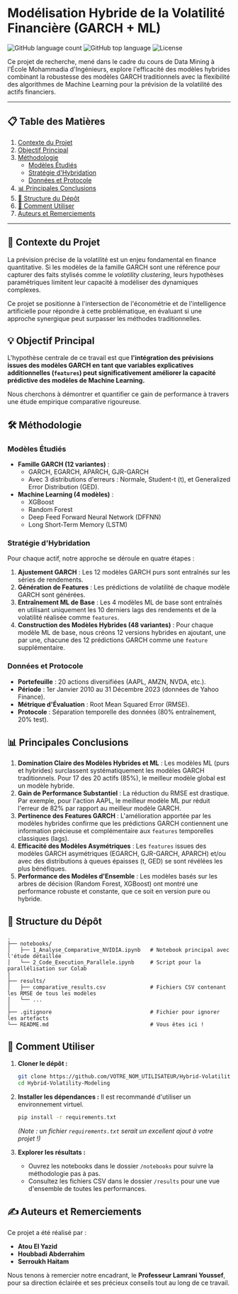 # Modélisation Hybride de la Volatilité Financière (GARCH + ML)

![GitHub language count](https://img.shields.io/github/languages/count/VOTRE_NOM_UTILISATEUR/VOTRE_REPO?style=for-the-badge)
![GitHub top language](https://img.shields.io/github/languages/top/VOTRE_NOM_UTILISATEUR/VOTRE_REPO?style=for-the-badge)
![License](https://img.shields.io/badge/license-MIT-blue.svg?style=for-the-badge)

Ce projet de recherche, mené dans le cadre du cours de Data Mining à l'École Mohammadia d'Ingénieurs, explore l'efficacité des modèles hybrides combinant la robustesse des modèles GARCH traditionnels avec la flexibilité des algorithmes de Machine Learning pour la prévision de la volatilité des actifs financiers.

---

## 📋 Table des Matières
1. [Contexte du Projet](#-contexte-du-projet)
2. [Objectif Principal](#-objectif-principal)
3. [Méthodologie](#-méthodologie)
    - [Modèles Étudiés](#modèles-étudiés)
    - [Stratégie d'Hybridation](#stratégie-dhybridation)
    - [Données et Protocole](#données-et-protocole)
4. [📊 Principales Conclusions](#-principales-conclusions)
5. [📂 Structure du Dépôt](#-structure-du-dépôt)
6. [🚀 Comment Utiliser](#-comment-utiliser)
7. [Auteurs et Remerciements](#-auteurs-et-remerciements)

---

## 🎯 Contexte du Projet

La prévision précise de la volatilité est un enjeu fondamental en finance quantitative. Si les modèles de la famille GARCH sont une référence pour capturer des faits stylisés comme le *volatility clustering*, leurs hypothèses paramétriques limitent leur capacité à modéliser des dynamiques complexes.

Ce projet se positionne à l'intersection de l'économétrie et de l'intelligence artificielle pour répondre à cette problématique, en évaluant si une approche synergique peut surpasser les méthodes traditionnelles.

## 💡 Objectif Principal

L'hypothèse centrale de ce travail est que **l'intégration des prévisions issues des modèles GARCH en tant que variables explicatives additionnelles (`features`) peut significativement améliorer la capacité prédictive des modèles de Machine Learning.**

Nous cherchons à démontrer et quantifier ce gain de performance à travers une étude empirique comparative rigoureuse.

## 🛠️ Méthodologie

### Modèles Étudiés
-   **Famille GARCH (12 variantes)** :
    -   GARCH, EGARCH, APARCH, GJR-GARCH
    -   Avec 3 distributions d'erreurs : Normale, Student-t (t), et Generalized Error Distribution (GED).
-   **Machine Learning (4 modèles)** :
    -   XGBoost
    -   Random Forest
    -   Deep Feed Forward Neural Network (DFFNN)
    -   Long Short-Term Memory (LSTM)

### Stratégie d'Hybridation
Pour chaque actif, notre approche se déroule en quatre étapes :
1.  **Ajustement GARCH** : Les 12 modèles GARCH purs sont entraînés sur les séries de rendements.
2.  **Génération de Features** : Les prédictions de volatilité de chaque modèle GARCH sont générées.
3.  **Entraînement ML de Base** : Les 4 modèles ML de base sont entraînés en utilisant uniquement les 10 derniers lags des rendements et de la volatilité réalisée comme `features`.
4.  **Construction des Modèles Hybrides (48 variantes)** : Pour chaque modèle ML de base, nous créons 12 versions hybrides en ajoutant, une par une, chacune des 12 prédictions GARCH comme une `feature` supplémentaire.

### Données et Protocole
-   **Portefeuille** : 20 actions diversifiées (AAPL, AMZN, NVDA, etc.).
-   **Période** : 1er Janvier 2010 au 31 Décembre 2023 (données de Yahoo Finance).
-   **Métrique d'Évaluation** : Root Mean Squared Error (RMSE).
-   **Protocole** : Séparation temporelle des données (80% entraînement, 20% test).

## 📊 Principales Conclusions

1.  **Domination Claire des Modèles Hybrides et ML** : Les modèles ML (purs et hybrides) surclassent systématiquement les modèles GARCH traditionnels. Pour 17 des 20 actifs (85%), le meilleur modèle global est un modèle hybride.
2.  **Gain de Performance Substantiel** : La réduction du RMSE est drastique. Par exemple, pour l'action AAPL, le meilleur modèle ML pur réduit l'erreur de 82% par rapport au meilleur modèle GARCH.
3.  **Pertinence des Features GARCH** : L'amélioration apportée par les modèles hybrides confirme que les prédictions GARCH contiennent une information précieuse et complémentaire aux `features` temporelles classiques (lags).
4.  **Efficacité des Modèles Asymétriques** : Les `features` issues des modèles GARCH asymétriques (EGARCH, GJR-GARCH, APARCH) et/ou avec des distributions à queues épaisses (t, GED) se sont révélées les plus bénéfiques.
5.  **Performance des Modèles d'Ensemble** : Les modèles basés sur les arbres de décision (Random Forest, XGBoost) ont montré une performance robuste et constante, que ce soit en version pure ou hybride.

## 📂 Structure du Dépôt
```text
.
├── notebooks/
│   ├── 1_Analyse_Comparative_NVIDIA.ipynb   # Notebook principal avec l'étude détaillée
│   └── 2_Code_Execution_Parallele.ipynb     # Script pour la parallélisation sur Colab
│
├── results/
│   ├── comparative_results.csv              # Fichiers CSV contenant les RMSE de tous les modèles
│   └── ...
│
├── .gitignore                               # Fichier pour ignorer les artefacts
└── README.md                                # Vous êtes ici !
```
## 🚀 Comment Utiliser

1.  **Cloner le dépôt :**
    ```bash
    git clone https://github.com/VOTRE_NOM_UTILISATEUR/Hybrid-Volatility-Modeling.git
    cd Hybrid-Volatility-Modeling
    ```

2.  **Installer les dépendances :**
    Il est recommandé d'utiliser un environnement virtuel.
    ```bash
    pip install -r requirements.txt
    ```
    *(Note : un fichier `requirements.txt` serait un excellent ajout à votre projet !)*

3.  **Explorer les résultats :**
    -   Ouvrez les notebooks dans le dossier `/notebooks` pour suivre la méthodologie pas à pas.
    -   Consultez les fichiers CSV dans le dossier `/results` pour une vue d'ensemble de toutes les performances.

## ✍️ Auteurs et Remerciements

Ce projet a été réalisé par :
-   **Atou El Yazid**
-   **Houbbadi Abderrahim**
-   **Serroukh Haitam**

Nous tenons à remercier notre encadrant, le **Professeur Lamrani Youssef**, pour sa direction éclairée et ses précieux conseils tout au long de ce travail.
